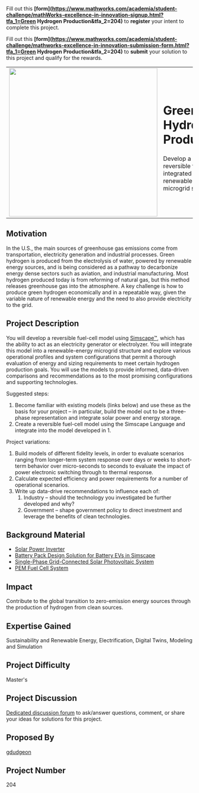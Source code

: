 Fill out this <strong>[form](https://www.mathworks.com/academia/student-challenge/mathWorks-excellence-in-innovation-signup.html?tfa_1=Green Hydrogen Production&tfa_2=204)</strong> to **register** your intent to complete this project.

Fill out this <strong>[form](https://www.mathworks.com/academia/student-challenge/mathworks-excellence-in-innovation-submission-form.html?tfa_1=Green Hydrogen Production&tfa_2=204)</strong> to **submit** your solution to this project and qualify for the rewards.

<table>
<td><img src="https://gist.githubusercontent.com/robertogl/e0115dc303472a9cfd52bbbc8edb7665/raw/fuelCell.jpg"  width=400 /></td>
<td><p><h1>Green Hydrogen Production</h1></p>
<p> Develop a model of a reversible fuel-cell integrated into a renewable-energy microgrid structure.</p>
</table>

## Motivation

In the U.S., the main sources of greenhouse gas emissions come from transportation, electricity generation and industrial processes. Green hydrogen is produced from the electrolysis of water, powered by renewable energy sources, and is being considered as a pathway to decarbonize energy dense sectors such as aviation, and industrial manufacturing. Most hydrogen produced today is from reforming of natural gas, but this method releases greenhouse gas into the atmosphere. A key challenge is how to produce green hydrogen economically and in a repeatable way, given the variable nature of renewable energy and the need to also provide electricity to the grid.

## Project Description

You will develop a reversible fuel-cell model using [Simscape™]( https://www.mathworks.com/products/simscape.html), which has the ability to act as an electricity generator or electrolyzer. You will integrate this model into a renewable-energy microgrid structure and explore various operational profiles and system configurations that permit a thorough evaluation of energy and sizing requirements to meet certain hydrogen production goals. You will use the models to provide informed, data-driven comparisons and recommendations as to the most promising configurations and supporting technologies. 

Suggested steps:
1. Become familiar with existing models (links below) and use these as the basis for your project – in particular, build the model out to be a three-phase representation and integrate solar power and energy storage. 
2. Create a reversible fuel-cell model using the Simscape Language and integrate into the model developed in 1. 

Project variations: 
1. Build models of different fidelity levels, in order to evaluate scenarios ranging from longer-term system response over days or weeks to short-term behavior over micro-seconds to seconds to evaluate the impact of power electronic switching through to thermal response. 
2. Calculate expected efficiency and power requirements for a number of operational scenarios. 
3. Write up data-drive recommendations to influence each of:
	1. Industry – should the technology you investigated be further developed and why?
	2. Government – shape government policy to direct investment and leverage the benefits of clean technologies.

## Background Material

-	[Solar Power Inverter](https://www.mathworks.com/help/physmod/sps/ug/solar-power-inverter.html?searchHighlight=solar%20power&s_tid=srchtitle)
-	[Battery Pack Design Solution for Battery EVs in Simscape](https://www.mathworks.com/matlabcentral/fileexchange/82330-battery-pack-design-solution-for-battery-evs-in-simscape?s_tid=srchtitle)
-	[Single-Phase Grid-Connected Solar Photovoltaic System](https://www.mathworks.com/help/physmod/sps/ug/single-phase-grid-connected-in-pv-system.html)
-	[PEM Fuel Cell System](https://www.mathworks.com/help/physmod/simscape/ug/pem-fuel-cell-system.html?searchHighlight=fuel%20cell&s_tid=srchtitle)

## Impact

Contribute to the global transition to zero-emission energy sources through the production of hydrogen from clean sources.

## Expertise Gained 

Sustainability and Renewable Energy, Electrification, Digital Twins, Modeling and Simulation


## Project Difficulty

Master's

## Project Discussion

[Dedicated discussion forum](https://github.com/mathworks/MathWorks-Excellence-in-Innovation/discussions/35) to ask/answer questions, comment, or share your ideas for solutions for this project.

## Proposed By

[gdudgeon]( https://github.com/gdudgeon)

## Project Number

204
